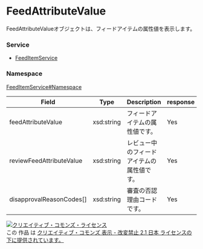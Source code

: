 

# FeedAttributeValue

FeedAttributeValueオブジェクトは、フィードアイテムの属性値を表示します。

### Service

+ [FeedItemService](../../services/FeedItemService.md)

### Namespace

[FeedItemService#Namespace](../../services/FeedItemService.md#namespace)

| Field | Type | Description | response | get | add | set | remove |
| ----- | ---- | ----------- | -------- | --------- | --------- | --------- | --------- |
| feedAttributeValue | xsd:string | フィードアイテムの属性値です。 | Yes | - | Requirement | Requirement | Ignore | |
| reviewFeedAttributeValue | xsd:string | レビュー中のフィードアイテムの属性値です。 | Yes | Ignore | Ignore | Ignore | Ignore | |
| disapprovalReasonCodes[] | xsd:string | 審査の否認理由コードです。 | Yes | - | Ignore | Ignore | Ignore | |

<a rel="license" href="http://creativecommons.org/licenses/by-nd/2.1/jp/"><img alt="クリエイティブ・コモンズ・ライセンス" style="border-width:0" src="https://i.creativecommons.org/l/by-nd/2.1/jp/88x31.png" /></a><br />この 作品 は <a rel="license" href="http://creativecommons.org/licenses/by-nd/2.1/jp/">クリエイティブ・コモンズ 表示 - 改変禁止 2.1 日本 ライセンスの下に提供されています。</a>
